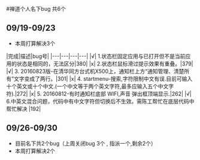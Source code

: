 

#禅道个人名下bug 共6个 
## 09/19-09/23
- 本周打算解决3个

|完成|描述|bug号|
|---|---|---|---|
|√| 1.状态栏固定应用与已打开但不是当前应用的状态是相同的，无法区分|380|
|x| 2.状态栏鼠标滑过提示效果有重叠。|379|
|√| 3. 20160823版-在清华同方台式机X500上，通知栏上方“通知管理、清楚所有”文字变成了两行。|301|
|x| 4. startmenu-搜索,字符限制中文有误.目前可输入十个英文或十个中文.(一个中文等于两个英文字符,最多应输入五个中文字符).|272|
|x| 5. 20160812-有时通知栏底部 WIFI,声音 弹出框顶端显示.|262|
|√| 6.中英文混合问题，代码中有中文字符但切换后不生效。需陈工帮忙在底层代码中帮忙解决 |192|


## 09/26-09/30 
- 目前名下共2个bug（上周关闭bug 3个 , 指派一个,剩余2个）
- 本周打算解决2个
